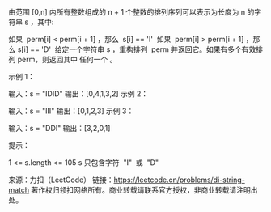 由范围 [0,n] 内所有整数组成的 n + 1 个整数的排列序列可以表示为长度为 n 的字符串 s ，其中:

如果  perm[i] < perm[i + 1] ，那么  s[i] == 'I' 
如果  perm[i] > perm[i + 1] ，那么 s[i] == 'D' 
给定一个字符串 s ，重构排列  perm 并返回它。如果有多个有效排列 perm，则返回其中 任何一个 。



示例 1：

输入：s = "IDID"
输出：[0,4,1,3,2]
示例 2：

输入：s = "III"
输出：[0,1,2,3]
示例 3：

输入：s = "DDI"
输出：[3,2,0,1]



提示：

1 <= s.length <= 105
s 只包含字符  "I"  或  "D"

来源：力扣（LeetCode）
链接：https://leetcode.cn/problems/di-string-match
著作权归领扣网络所有。商业转载请联系官方授权，非商业转载请注明出处。
